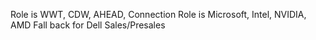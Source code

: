 Role is WWT, CDW, AHEAD, Connection
Role is Microsoft, Intel, NVIDIA, AMD
Fall back for Dell Sales/Presales
